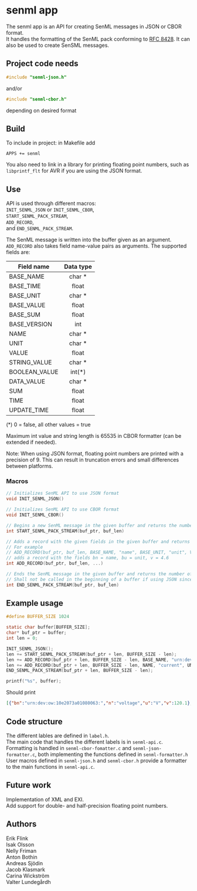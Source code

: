 # senml app
The senml app is an API for creating SenML messages in JSON or CBOR format.  
It handles the formatting of the SenML pack conforming to [RFC 8428](https://tools.ietf.org/html/rfc8428). It can also be used to create SenSML messages.

## Project code needs

```c
#include "senml-json.h"
```  
and/or  
```c
#include "senml-cbor.h"
```  
depending on desired format

## Build

To include in project:
in Makefile add

```
APPS += senml
```

You also need to link in a library for printing floating point numbers, such as `libprintf_flt` for AVR if you are using the JSON format.

## Use

API is used through different macros:  
`INIT_SENML_JSON` or `INIT_SENML_CBOR`,  
`START_SENML_PACK_STREAM`,  
`ADD_RECORD`,  
and `END_SENML_PACK_STREAM`.  

The SenML message is written into the buffer given as an argument.
`ADD_RECORD` also takes field name-value pairs as arguments. The supported fields are:

| Field name    | Data type |
| ------------- |:---------:|
| BASE_NAME     | char *    |
| BASE_TIME     | float     |
| BASE_UNIT     | char *    |
| BASE_VALUE    | float     |
| BASE_SUM      | float     |
| BASE_VERSION  | int       |
| NAME          | char *    |
| UNIT          | char *    |
| VALUE         | float     |
| STRING_VALUE  | char *    |
| BOOLEAN_VALUE | int(*)    |
| DATA_VALUE    | char *    |
| SUM           | float     |
| TIME          | float     |
| UPDATE_TIME   | float     |

(*) 0 = false, all other values = true

Maximum int value and string length is 65535 in CBOR formatter (can be extended if needed).

Note: When using JSON format, floating point numbers are printed with a precision of 9. This can result in truncation errors and small differences between platforms.

### Macros
```c
// Initializes SenML API to use JSON format
void INIT_SENML_JSON()
```
```c
// Initializes SenML API to use CBOR format
void INIT_SENML_CBOR()
```
```c
// Begins a new SenML message in the given buffer and returns the number of characters written.
int START_SENML_PACK_STREAM(buf_ptr, buf_len)
```
```c
// Adds a record with the given fields in the given buffer and returns the number of characters written.
// For example 
// ADD_RECORD(buf_ptr, buf_len, BASE_NAME, "name", BASE_UNIT, "unit", VALUE, 4.6)
// adds a record with the fields bn = name, bu = unit, v = 4.6
int ADD_RECORD(buf_ptr, buf_len, ...)
```
```c
// Ends the SenML message in the given buffer and returns the number of characters written.
// Shall not be called in the beginning of a buffer if using JSON since it needs to step backwards in the buffer and overwrite the last record separation character.
int END_SENML_PACK_STREAM(buf_ptr, buf_len)
```

## Example usage
```c
#define BUFFER_SIZE 1024

static char buffer[BUFFER_SIZE];
char* buf_ptr = buffer;
int len = 0;

INIT_SENML_JSON();
len += START_SENML_PACK_STREAM(buf_ptr + len, BUFFER_SIZE - len);
len += ADD_RECORD(buf_ptr + len, BUFFER_SIZE - len, BASE_NAME, "urn:dev:ow:10e2073a01080063", NAME, "voltage", UNIT, "V", VALUE, 120.1);
len += ADD_RECORD(buf_ptr + len, BUFFER_SIZE - len, NAME, "current", UNIT, "A", VALUE, 1.2);
END_SENML_PACK_STREAM(buf_ptr + len, BUFFER_SIZE - len);

printf("%s", buffer);
```
Should print
```json
[{"bn":"urn:dev:ow:10e2073a01080063:","n":"voltage","u":"V","v":120.1},{"n":"current","u":"A","v":1.2}]
```
## Code structure
The different lables are defined in `label.h`.  
The main code that handles the different labels is in `senml-api.c`.  
Formatting is handled in `senml-cbor-fomatter.c` and `senml-json-formatter.c`, both implementing the functions defined in `senml-formatter.h`  
User macros defined in `senml-json.h` and `senml-cbor.h` provide a formatter to the main functions in `senml-api.c`.  

## Future work
Implementation of XML and EXI.  
Add support for double- and half-precision floating point numbers.  

## Authors
Erik Flink   \
Isak Olsson \
Nelly Friman \
Anton Bothin   \
Andreas Sjödin \
Jacob Klasmark  \
Carina Wickström \
Valter Lundegårdh 
